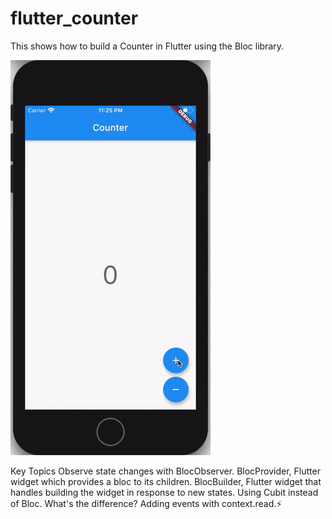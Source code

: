 # flutter_counter

This shows how to build a Counter in Flutter using the Bloc library.

![img](image/flutter_counter.gif)

Key Topics
    Observe state changes with BlocObserver.
    BlocProvider, Flutter widget which provides a bloc to its children.
    BlocBuilder, Flutter widget that handles building the widget in response to new states.
    Using Cubit instead of Bloc. What's the difference?
    Adding events with context.read.⚡
